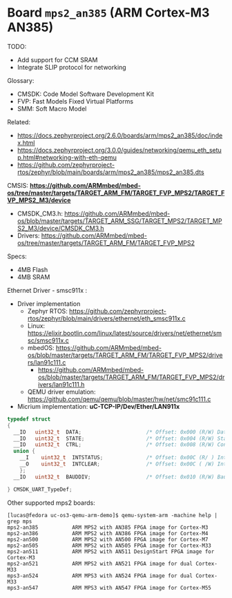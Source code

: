 # Board `mps2_an385` (ARM Cortex-M3 AN385)

TODO:
- Add support for CCM SRAM
- Integrate SLIP protocol for networking


Glossary:
- CMSDK: Code Model Software Development Kit
- FVP: Fast Models Fixed Virtual Platforms
- SMM: Soft Macro Model 

Related:
- https://docs.zephyrproject.org/2.6.0/boards/arm/mps2_an385/doc/index.html
- https://docs.zephyrproject.org/3.0.0/guides/networking/qemu_eth_setup.html#networking-with-eth-qemu
- https://github.com/zephyrproject-rtos/zephyr/blob/main/boards/arm/mps2_an385/mps2_an385.dts

CMSIS: **https://github.com/ARMmbed/mbed-os/tree/master/targets/TARGET_ARM_FM/TARGET_FVP_MPS2/TARGET_FVP_MPS2_M3/device**
- CMSDK_CM3.h: https://github.com/ARMmbed/mbed-os/blob/master/targets/TARGET_ARM_SSG/TARGET_MPS2/TARGET_MPS2_M3/device/CMSDK_CM3.h
- Drivers: https://github.com/ARMmbed/mbed-os/tree/master/targets/TARGET_ARM_FM/TARGET_FVP_MPS2

Specs:
- 4MB Flash
- 4MB SRAM

Ethernet Driver - smsc911x :
- Driver implementation
  - Zephyr RTOS: https://github.com/zephyrproject-rtos/zephyr/blob/main/drivers/ethernet/eth_smsc911x.c
  - Linux: https://elixir.bootlin.com/linux/latest/source/drivers/net/ethernet/smsc/smsc911x.c
  - mbedOS: https://github.com/ARMmbed/mbed-os/blob/master/targets/TARGET_ARM_FM/TARGET_FVP_MPS2/drivers/lan91c111.c
    - https://github.com/ARMmbed/mbed-os/blob/master/targets/TARGET_ARM_FM/TARGET_FVP_MPS2/drivers/lan91c111.h
  - QEMU driver emulation: https://github.com/qemu/qemu/blob/master/hw/net/smc91c111.c
- Micrium implementation: **uC-TCP-IP/Dev/Ether/LAN911x**

```cpp
typedef struct
{
  __IO   uint32_t  DATA;                     /* Offset: 0x000 (R/W) Data Register    */
  __IO   uint32_t  STATE;                    /* Offset: 0x004 (R/W) Status Register  */
  __IO   uint32_t  CTRL;                     /* Offset: 0x008 (R/W) Control Register */
  union {
    __I    uint32_t  INTSTATUS;              /* Offset: 0x00C (R/ ) Interrupt Status Register */
    __O    uint32_t  INTCLEAR;               /* Offset: 0x00C ( /W) Interrupt Clear Register  */
    };
  __IO   uint32_t  BAUDDIV;                  /* Offset: 0x010 (R/W) Baudrate Divider Register */

} CMSDK_UART_TypeDef;
```

Other supported mps2 boards:
```
[lucas@fedora uc-os3-qemu-arm-demo]$ qemu-system-arm -machine help | grep mps
mps2-an385           ARM MPS2 with AN385 FPGA image for Cortex-M3
mps2-an386           ARM MPS2 with AN386 FPGA image for Cortex-M4
mps2-an500           ARM MPS2 with AN500 FPGA image for Cortex-M7
mps2-an505           ARM MPS2 with AN505 FPGA image for Cortex-M33
mps2-an511           ARM MPS2 with AN511 DesignStart FPGA image for Cortex-M3
mps2-an521           ARM MPS2 with AN521 FPGA image for dual Cortex-M33
mps3-an524           ARM MPS3 with AN524 FPGA image for dual Cortex-M33
mps3-an547           ARM MPS3 with AN547 FPGA image for Cortex-M55
```